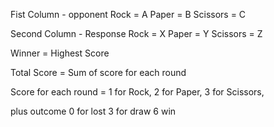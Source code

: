 Fist Column - opponent
Rock = A
Paper = B
Scissors = C

Second Column - Response
Rock = X
Paper = Y
Scissors = Z

Winner = Highest Score

Total Score = Sum of score for each round

Score for each round =
1 for Rock, 
2 for Paper,
3 for Scissors,

plus outcome
0 for lost
3 for draw
6 win